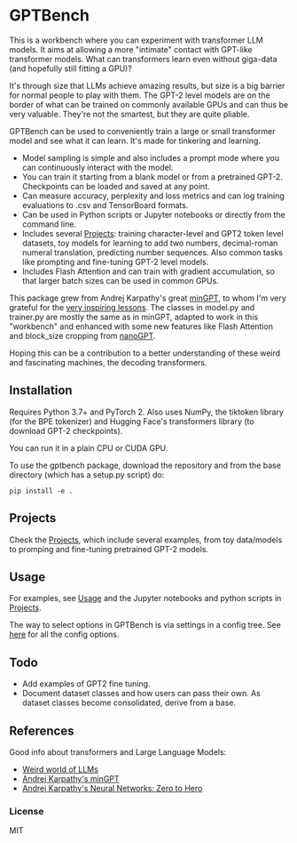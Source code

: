 # GPTBench

This is a workbench where you can experiment with transformer LLM models. It aims at allowing a more "intimate" contact with GPT-like transformer models. What can transformers learn even without giga-data (and hopefully still fitting a GPU)?

It's through size that LLMs achieve amazing results, but size is a big barrier for normal people to play with them. The GPT-2 level models are on the border of what can be trained on commonly available GPUs and can thus be very valuable. They're not the smartest, but they are quite pliable.

GPTBench can be used to conveniently train a large or small transformer model and see what it can learn. It's made for tinkering and learning.

- Model sampling is simple and also includes a prompt mode where you can continuously interact with the model. 
- You can train it starting from a blank model or from a pretrained GPT-2. Checkpoints can be loaded and saved at any point.
- Can measure accuracy, perplexity and loss metrics and can log training evaluations to .csv and TensorBoard formats.
- Can be used in Python scripts or Jupyter notebooks or directly from the command line.
- Includes several [Projects](projects/readme.md): training character-level and GPT2 token level datasets, toy models for learning to add two numbers, decimal-roman numeral translation, predicting number sequences. Also common tasks like prompting and fine-tuning GPT-2 level models.
- Includes Flash Attention and can train with gradient accumulation, so that larger batch sizes can be used in common GPUs.

This package grew from Andrej Karpathy's great [minGPT](https://github.com/karpathy/minGPT), to whom I'm very grateful for the [very inspiring lessons](https://www.youtube.com/watch?v=VMj-3S1tku0&list=PLAqhIrjkxbuWI23v9cThsA9GvCAUhRvKZ). The classes in model.py and trainer.py are mostly the same as in minGPT, adapted to work in this "workbench" and enhanced with some new features like Flash Attention and block_size cropping from [nanoGPT](https://github.com/karpathy/nanoGPT).

Hoping this can be a contribution to a better understanding of these weird and fascinating machines, the decoding transformers.


## Installation

Requires Python 3.7+ and PyTorch 2. Also uses NumPy, the tiktoken library (for the BPE tokenizer) and Hugging Face's transformers library (to download GPT-2 checkpoints).

You can run it in a plain CPU or CUDA GPU.

To use the gptbench package, download the repository and from the base directory (which has a setup.py script) do:

```
pip install -e .
```


## Projects

Check the [Projects](projects/readme.md), which include several examples, from toy data/models to promping and fine-tuning pretrained GPT-2 models.



## Usage

For examples, see [Usage](usage.md) and the Jupyter notebooks and python scripts in [Projects](projects/readme.md).

The way to select options in GPTBench is via settings in a config tree. See [here](config.md) for all the config options.



## Todo

- Add examples of GPT2 fine tuning.
- Document dataset classes and how users can pass their own. As dataset classes become consolidated, derive from a base.



## References

Good info about transformers and Large Language Models:

- [Weird world of LLMs](https://simonwillison.net/2023/Aug/3/weird-world-of-llms/)
- [Andrej Karpathy's minGPT](https://github.com/karpathy/minGPT)
- [Andrej Karpathy's Neural Networks: Zero to Hero](https://www.youtube.com/watch?v=VMj-3S1tku0&list=PLAqhIrjkxbuWI23v9cThsA9GvCAUhRvKZ)



### License
MIT
